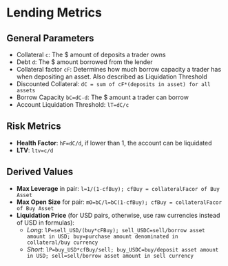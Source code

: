 
# Lending Metrics

## General Parameters

- Collateral `c`: The $ amount of deposits a trader owns
- Debt `d`: The $ amount borrowed from the lender
- Collateral factor `cF`: Determines how much borrow capacity a trader has when depositing an asset. Also described as Liquidation Threshold
- Discounted Collateral: `dC = sum of cF*(deposits in asset) for all assets`
- Borrow Capacity `bC=dC-d`: The $ amount a trader can borrow
- Account Liquidation Threshold: `lT=dC/c`

## Risk Metrics

- **Health Factor**: `hF=dC/d`, if lower than 1, the account can be liquidated
- **LTV**: `ltv=c/d`

## Derived Values

- **Max Leverage** in pair: `l=1/(1-cfBuy); cfBuy = collateralFacor of Buy Asset`
- **Max Open Size** for pair: `mO=bC/l=bC(1-cfBuy); cfBuy = collateralFacor of Buy Asset`
- **Liquidation Price** (for USD pairs, otherwise, use raw currencies instead of USD in formulas):
    - *Long*:     `lP=sell_USD/(buy*cFBuy); sell_USDC=sell/borrow asset amount in USD; buy=purchase amount denominated in collateral/buy currency`
    - *Short*:    `lP=buy_USD*cfBuy/sell; buy_USDC=buy/deposit asset amount in USD; sell=sell/borrow asset amount in sell currency`